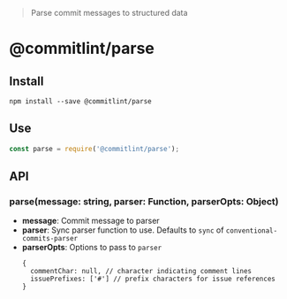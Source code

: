 > Parse commit messages to structured data

# @commitlint/parse

## Install

```
npm install --save @commitlint/parse
```

## Use

```js
const parse = require('@commitlint/parse');
```

## API

### parse(message: string, parser: Function, parserOpts: Object)

- **message**: Commit message to parser
- **parser**: Sync parser function to use. Defaults to `sync` of `conventional-commits-parser`
- **parserOpts**: Options to pass to `parser`
  ```
  {
    commentChar: null, // character indicating comment lines
    issuePrefixes: ['#'] // prefix characters for issue references
  }
  ```
